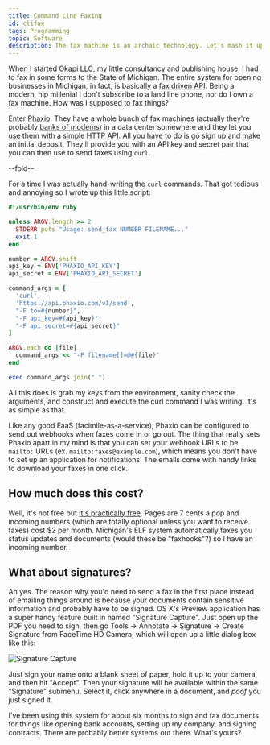 ```yaml
---
title: Command Line Faxing
id: clifax
tags: Programming
topic: Software
description: The fax machine is an archaic technology. Let's mash it up with another one!
---
```


When I started [Okapi LLC](https://okapi.io), my little consultancy and publishing house, I had to fax in some forms to the State of Michigan. The entire system for opening businesses in Michigan, in fact, is basically a [fax driven API](https://www.michigan.gov/lara/0,4601,7-154-35299_61343_35413-135307--,00.html). Being a modern, hip millenial I don't subscribe to a land line phone, nor do I own a fax machine. How was I supposed to fax things?

Enter [Phaxio](https://www.phaxio.com). They have a whole bunch of fax machines (actually they're probably [banks of modems](http://en.wikipedia.org/wiki/Modem#mediaviewer/File:Modem-bank-1.jpg)) in a data center somewhere and they let you use them with a [simple HTTP API](http://www.phaxio.com/docs/). All you have to do is go sign up and make an initial deposit. They'll provide you with an API key and secret pair that you can then use to send faxes using `curl`.

--fold--

For a time I was actually hand-writing the `curl` commands. That got tedious and annoying so I wrote up this little script:

```ruby
#!/usr/bin/env ruby

unless ARGV.length >= 2
  STDERR.puts "Usage: send_fax NUMBER FILENAME..."
  exit 1
end

number = ARGV.shift
api_key = ENV['PHAXIO_API_KEY']
api_secret = ENV['PHAXIO_API_SECRET']

command_args = [
  'curl',
  'https://api.phaxio.com/v1/send',
  "-F to=#{number}",
  "-F api_key=#{api_key}",
  "-F api_secret=#{api_secret}"
]

ARGV.each do |file|
  command_args << "-F filename[]=@#{file}"
end

exec command_args.join(" ")
```

All this does is grab my keys from the environment, sanity check the arguments, and construct and execute the curl command I was writing. It's as simple as that.

Like any good FaaS (facimile-as-a-service), Phaxio can be configured to send out webhooks when faxes come in or go out. The thing that really sets Phaxio apart in my mind is that you can set your webhook URLs to be `mailto:` URLs (ex. `mailto:faxes@example.com`), which means you don't have to set up an application for notifications. The emails come with handy links to download your faxes in one click.

## How much does this cost?

Well, it's not free but [it's practically free](https://www.phaxio.com/pricing). Pages are 7 cents a pop and incoming numbers (which are totally optional unless you want to receive faxes) cost $2 per month. Michigan's ELF system automatically faxes you status updates and documents (would these be "faxhooks"?) so I have an incoming number.

## What about signatures?

Ah yes. The reason why you'd need to send a fax in the first place instead of emailing things around is because your documents contain sensitive information and probably have to be signed. OS X's Preview application has a super handy feature built in named "Signature Capture". Just open up the PDF you need to sign, then go Tools -> Annotate -> Signature -> Create Signature from FaceTime HD Camera, which will open up a little dialog box like this:

![Signature Capture](https://d2s7foagexgnc2.cloudfront.net/files/484d28b8d0ca571d68ee/signature_capture-2.png)

Just sign your name onto a blank sheet of paper, hold it up to your camera, and then hit "Accept". Then your signature will be available within the same "Signature" submenu. Select it, click anywhere in a document, and *poof* you just signed it.

I've been using this system for about six months to sign and fax documents for things like opening bank accounts, setting up my company, and signing contracts. There are probably better systems out there. What's yours?
